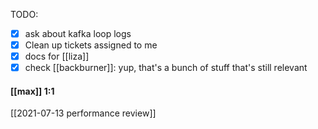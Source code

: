 TODO:
- [x] ask about kafka loop logs
- [x] Clean up tickets assigned to me
- [x] docs for [[liza]]
- [x] check [[backburner]]: yup, that's a bunch of stuff that's still relevant

#### [[max]] 1:1
[[2021-07-13 performance review]]